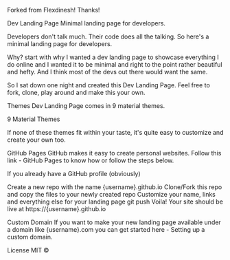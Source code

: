 Forked from Flexdinesh! Thanks! 

Dev Landing Page
Minimal landing page for developers.

Developers don't talk much. Their code does all the talking. So here's a minimal landing page for developers.

Why? start with why
I wanted a dev landing page to showcase everything I do online and I wanted it to be minimal and right to the point rather beautiful and hefty. And I think most of the devs out there would want the same.

So I sat down one night and created this Dev Landing Page. Feel free to fork, clone, play around and make this your own.

Themes
Dev Landing Page comes in 9 material themes.

9 Material Themes

If none of these themes fit within your taste, it's quite easy to customize and create your own too.

GitHub Pages
GitHub makes it easy to create personal websites. Follow this link - GitHub Pages to know how or follow the steps below.

If you already have a GitHub profile (obviously)

Create a new repo with the name {username}.github.io
Clone/Fork this repo and copy the files to your newly created repo
Customize your name, links and everything else for your landing page
git push
Voila! Your site should be live at https://{username}.github.io


Custom Domain
If you want to make your new landing page available under a domain like {username}.com you can get started here - Setting up a custom domain.

License
MIT ©
